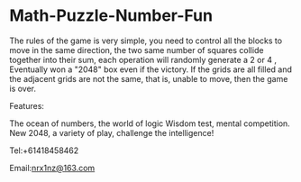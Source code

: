 # Math-Puzzle-Number-Fun

The rules of the game is very simple, you need to control all the blocks to move in the same direction, the two same number of squares collide together into their sum, each operation will randomly generate a 2 or 4 , Eventually won a "2048" box even if the victory. If the grids are all filled and the adjacent grids are not the same, that is, unable to move, then the game is over.

Features:

The ocean of numbers, the world of logic
Wisdom test, mental competition.
New 2048, a variety of play, challenge the intelligence!

Tel:+61418458462

Email:nrx1nz@163.com
